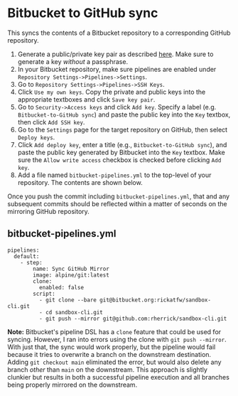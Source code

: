 # Bitbucket to GitHub sync

This syncs the contents of a Bitbucket repository to a corresponding GitHub repository.

1. Generate a public/private key pair as described [here](https://docs.github.com/en/authentication/connecting-to-github-with-ssh/generating-a-new-ssh-key-and-adding-it-to-the-ssh-agent). Make sure to generate a key _without_ a passphrase.
2. In your Bitbucket repository, make sure pipelines are enabled under `Repository Settings->Pipelines->Settings`.
3. Go to `Repository Settings->Pipelines->SSH Keys`.
4. Click `Use my own keys`. Copy the private and public keys into the appropriate textboxes and click `Save key pair`.
5. Go to `Security->Access keys` and click `Add key`. Specify a label (e.g. `Bitbucket-to-GitHub sync`) and paste the public key into the `Key` textbox, then click `Add SSH key`.
6. Go to the `Settings` page for the target repository on GitHub, then select `Deploy keys`.
7. Click `Add deploy key`, enter a title (e.g., `Bitbucket-to-GitHub sync`), and paste the public key generated by Bitbucket into the `Key` textbox. Make sure the `Allow write access` checkbox is checked before clicking `Add key`.
8. Add a file named `bitbucket-pipelines.yml` to the top-level of your repository. The contents are shown below.

Once you push the commit including `bitbucket-pipelines.yml`, that and any subsequent commits should be reflected within a matter of seconds on the mirroring GitHub repository.

## bitbucket-pipelines.yml

```
pipelines:
  default:
    - step:
        name: Sync GitHub Mirror
        image: alpine/git:latest
        clone:
          enabled: false
        script:
          - git clone --bare git@bitbucket.org:rickatfw/sandbox-cli.git
          - cd sandbox-cli.git
          - git push --mirror git@github.com:rherrick/sandbox-cli.git

```

**Note:** Bitbucket's pipeline DSL has a `clone` feature that could be used for syncing. However, I ran into errors using the clone with `git push --mirror`. With just that, the sync would work properly, but the pipeline would fail because it tries to overwrite a branch on the downstream destination. Adding `git checkout main` eliminated the error, but would also delete any branch _other_ than `main` on the downstream. This approach is slightly clunkier but results in both a successful pipeline execution and all branches being properly mirrored on the downstream.

